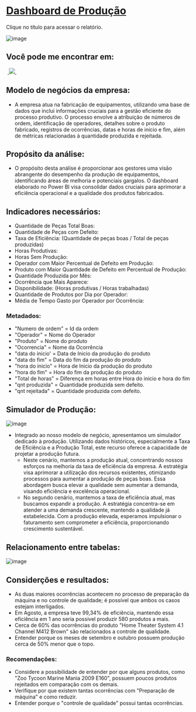 # [Dashboard de Produção](https://app.powerbi.com/view?r=eyJrIjoiOThhODFkY2EtN2VkZC00MzZhLTk5Y2EtZGZhMzkwOThhOWExIiwidCI6ImZhN2FiZjMwLTExNzgtNDAyYy1hNDdhLTlmNzA3YWJmMDFhYSJ9)

Clique no título para acessar o relatório.

![image](https://github.com/BrunoFelipeCB/Power-BI/assets/99086238/05a515ce-ae85-44e5-9863-5446bbb9fa21)



## Você pode me encontrar em:
&nbsp;<a href="https://www.linkedin.com/in/brunofcb/">
  <img src="https://img.shields.io/badge/linkedin-%230077B5.svg?style=for-the-badge&logo=linkedin&logoColor=white">
</a>&nbsp;

## Modelo de negócios da empresa:
-  A empresa atua na fabricação de equipamentos, utilizando uma base de dados que inclui informações cruciais para a gestão eficiente do processo produtivo. O processo envolve a atribuição de números de ordem, identificação de operadores, detalhes sobre o produto fabricado, registros de ocorrências, datas e horas de início e fim, além de métricas relacionadas à quantidade produzida e rejeitada.
## Propósito da análise:
- O propósito desta análise é proporcionar aos gestores uma visão abrangente do desempenho da produção de equipamentos, identificando áreas de melhoria e potenciais gargalos. O dashboard elaborado no Power BI visa consolidar dados cruciais para aprimorar a eficiência operacional e a qualidade dos produtos fabricados.
## Indicadores necessários:
- Quantidade de Peças Total Boas:
- Quantidade de Peças com Defeito:
- Taxa de Eficiência: (Quantidade de peças boas / Total de peças produzidas)
- Horas Produtivas:
- Horas Sem Produção:
- Operador com Maior Percentual de Defeito em Produção:
- Produto com Maior Quantidade de Defeito em Percentual de Produção:
- Quantidade Produzida por Mês:
- Ocorrência que Mais Aparece:
- Disponibilidade: (Horas produtivas / Horas trabalhadas)
- Quantidade de Produtos por Dia por Operador:
- Média de Tempo Gasto por Operador por Ocorrência:
### Metadados:
- "Numero de ordem" = Id da ordem
- "Operador" = Nome do Operador
- "Produto" = Nome do produto
- "Ocorrencia" = Nome da Ocorrência
- "data do inicio' = Data de Inicio da produção do produto
- "data do fim" = Data do fim da produção do produto
- "hora do inicio"  = Hora de Inicio da produção do produto
- "hora do fim" = Hora do fim da produção do produto
- "Total de horas" = Diferença em horas entre Hora do inicio e hora do fim
- "qnt produzida" = Quantidade produzida sem defeito.
- "qnt rejeitada" = Quantidade produzida com defeito.

## Simulador de Produção:
![image](https://github.com/BrunoFelipeCB/Power-BI/assets/99086238/4e505e36-3627-4f78-ace2-33426f59c1c8)



- Integrado ao nosso modelo de negócio, apresentamos um simulador dedicado à produção. Utilizando dados históricos, especialmente a Taxa de Eficiência e a Produção Total, este recurso oferece a capacidade de projetar a produção futura.
   - Neste cenário, mantemos a produção atual, concentrando nossos esforços na melhoria da taxa de eficiência da empresa. A estratégia visa aprimorar a utilização dos recursos existentes, otimizando processos para aumentar a produção de peças boas. Essa abordagem busca elevar a qualidade sem aumentar a demanda, visando eficiência e excelência operacional.
   - No segundo cenário, mantemos a taxa de eficiência atual, mas buscamos expandir a produção. A estratégia concentra-se em atender a uma demanda crescente, mantendo a qualidade já estabelecida. Com a produção elevada, esperamos impulsionar o faturamento sem comprometer a eficiência, proporcionando crescimento sustentável.
 
  
## Relacionamento entre tabelas:
![image](https://github.com/BrunoFelipeCB/Power-BI/assets/99086238/ae4d8459-382b-431a-afbd-f4666bd49550)




## Considerções e resultados:
- As duas maiores ocorrências acontecem no processo de preparação da máquina e no controle de qualidade; é possível que ambos os casos estejam interligados.
- Em Agosto, a empresa teve 99,34% de eficiência, mantendo essa eficiência em 1 ano seria possivel produzir 580 produtos a mais.
- Cerca de 60% das ocorrências do produto "Home Theater System 4.1 Channel M412 Brown" são relacionados a controle de qualidade.
- Entender porque os meses de setembro e outubro possuem produção cerca de 50% menor que o topo.

### Recomendações:
- Considere a possibilidade de entender por que alguns produtos, como "Zoo Tycoon Marine Mania 2009 E160", possuem poucos produtos rejeitados em comparação com os demais.
- Verifique por que existem tantas ocorrências com "Preparação de máquina" e como reduzir.
- Entender porque o "controle de qualidade" possui tantas ocorrências.
